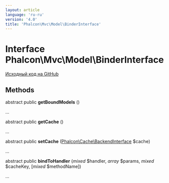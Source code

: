 ```yaml
---
layout: article
language: 'ru-ru'
version: '4.0'
title: 'Phalcon\Mvc\Model\BinderInterface'
---
```


# Interface **Phalcon\Mvc\Model\BinderInterface**

<a href="https://github.com/phalcon/cphalcon/tree/v4.0.0/phalcon/mvc/model/binderinterface.zep" class="btn btn-default btn-sm">Исходный код на GitHub</a>

## Methods

abstract public **getBoundModels** ()

...

abstract public **getCache** ()

...

abstract public **setCache** ([Phalcon\Cache\BackendInterface](/4.0/en/api/Phalcon_Cache_BackendInterface) $cache)

...

abstract public **bindToHandler** (*mixed* $handler, *array* $params, *mixed* $cacheKey, [*mixed* $methodName])

...